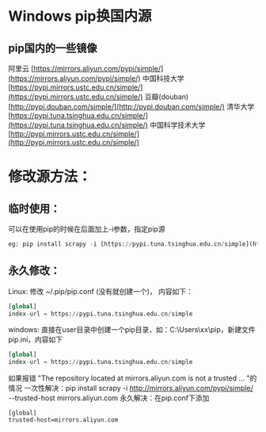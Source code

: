 # Windows pip换国内源

## pip国内的一些镜像

阿里云 [https://mirrors.aliyun.com/pypi/simple/](https://mirrors.aliyun.com/pypi/simple/)
中国科技大学 [https://pypi.mirrors.ustc.edu.cn/simple/](https://pypi.mirrors.ustc.edu.cn/simple/)
豆瓣(douban) [http://pypi.douban.com/simple/](http://pypi.douban.com/simple/)
清华大学 [https://pypi.tuna.tsinghua.edu.cn/simple/](https://pypi.tuna.tsinghua.edu.cn/simple/)
中国科学技术大学 [http://pypi.mirrors.ustc.edu.cn/simple/](http://pypi.mirrors.ustc.edu.cn/simple/)

# 修改源方法：

## 临时使用：

可以在使用pip的时候在后面加上-i参数，指定pip源

```python
eg: pip install scrapy -i [https://pypi.tuna.tsinghua.edu.cn/simple](https://pypi.tuna.tsinghua.edu.cn/simple)
```

## 永久修改：

Linux:
修改 ~/.pip/pip.conf (没有就创建一个)， 内容如下：

```python
[global]
index-url = https://pypi.tuna.tsinghua.edu.cn/simple
```

windows:
直接在user目录中创建一个pip目录，如：C:\Users\xx\pip，新建文件pip.ini，内容如下

```python
[global]
index-url = https://pypi.tuna.tsinghua.edu.cn/simple
```

如果报错 "The repository located at mirrors.aliyun.com is not a trusted ... "的情况 一次性解决：pip install scrapy -i http://mirrors.aliyun.com/pypi/simple/ --trusted-host mirrors.aliyun.com 永久解决：在pip.conf下添加

```
[global]
trusted-host=mirrors.aliyun.com
```